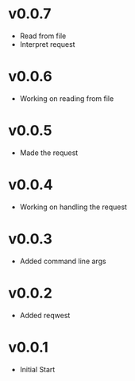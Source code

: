 # v0.0.7
- Read from file
- Interpret request

# v0.0.6
- Working on reading from file

# v0.0.5
- Made the request

# v0.0.4
- Working on handling the request

# v0.0.3
- Added command line args

# v0.0.2
- Added reqwest

# v0.0.1
- Initial Start